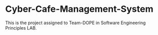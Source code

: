 # Cyber-Cafe-Management-System
This is the project assigned to Team-DOPE in Software Engineering Principles LAB.
